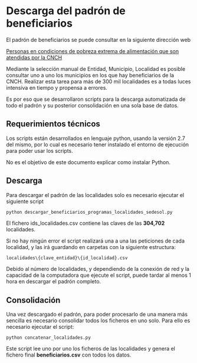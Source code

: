 # Descarga del padrón de beneficiarios

El padrón de beneficiarios se puede consultar en la siguiente dirección web

[Personas en condiciones de pobreza extrema de alimentación que son atendidas por la CNCH](http://sinhambre.gob.mx/personas_en_condiciones_de_pobreza_extrema_de_alimentacion_que_son_atendidas_por_la_cnch/)

Mediante la selección manual de Entidad, Municipio, Localidad es posible consultar uno a uno los municipios en los que hay beneficiarios de la CNCH. Realizar esta tarea para más de 300 mil localidades es a todas luces intensiva en tiempo y propensa a errores.

Es por eso que se desarrollaron scripts para la descarga automatizada de todo el padrón y su posterior consolidación en una sola base de datos.

## Requerimientos técnicos

Los scripts están desarrollados en lenguaje python, usando la versión 2.7 del mismo, por lo cual es necesario tener instalado el entorno de ejecución para poder usar los scripts.

No es el objetivo de este documento explicar como instalar Python. 

## Descarga

Para descargar el padrón de las localidades solo es necesario ejecutar el siguiente script

```Python
python descargar_beneficiarios_programas_localidades_sedesol.py
```

El fichero ids_localidades.csv contiene las claves de las **304,702** localidades.

Si no hay ningún error el script realizará una a una las peticiones de cada localidad, y las irá guardando en carpetas con la siguiente estructura:

```
localidades\{clave_entidad}\{id_localidad}.csv
```

Debido al número de localidades, y dependiendo de la conexión de red y la capacidad de la computadora que ejecute el script, puede tardar al menos 1 hora en descargar el padrón completo.

## Consolidación

Una vez descargado el padrón, para poder procesarlo de una manera más sencilla es necesario consolidar todos los ficheros en uno solo. Para ello es necesario ejecutar el script:

```
python concatenar_localidades.py
```

Este script lee uno por uno los ficheros de las localidades y genera el fichero final **beneficiarios.csv** con todos los datos.


